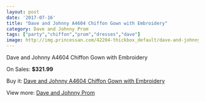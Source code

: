 ```yaml
---
layout: post
date: '2017-07-16'
title: "Dave and Johnny A4604 Chiffon Gown with Embroidery"
category: Dave and Johnny Prom
tags: ["party","chiffon","prom","dresses","dave"]
image: http://img.princessan.com/42204-thickbox_default/dave-and-johnny-a4604-chiffon-gown-with-embroidery.jpg
---
```

Dave and Johnny A4604 Chiffon Gown with Embroidery

On Sales: **$321.99**
<a href="https://www.princessan.com/en/dave-and-johnny-prom/19676-dave-and-johnny-a4604-chiffon-gown-with-embroidery.html"><amp-img layout="responsive" width="600" height="600" src="//img.princessan.com/42204-thickbox_default/dave-and-johnny-a4604-chiffon-gown-with-embroidery.jpg" alt="Dave and Johnny A4604 Chiffon Gown with Embroidery 0" /></a>
<a href="https://www.princessan.com/en/dave-and-johnny-prom/19676-dave-and-johnny-a4604-chiffon-gown-with-embroidery.html"><amp-img layout="responsive" width="600" height="600" src="//img.princessan.com/42205-thickbox_default/dave-and-johnny-a4604-chiffon-gown-with-embroidery.jpg" alt="Dave and Johnny A4604 Chiffon Gown with Embroidery 1" /></a>

Buy it: [Dave and Johnny A4604 Chiffon Gown with Embroidery](https://www.princessan.com/en/dave-and-johnny-prom/19676-dave-and-johnny-a4604-chiffon-gown-with-embroidery.html "Dave and Johnny A4604 Chiffon Gown with Embroidery")

View more: [Dave and Johnny Prom](https://www.princessan.com/en/181-dave-and-johnny-prom "Dave and Johnny Prom")